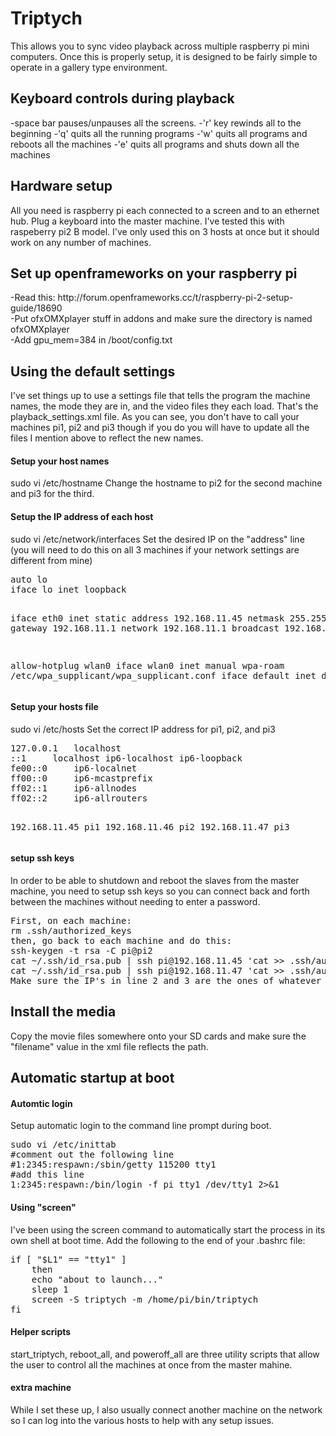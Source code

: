 <h1>Triptych</h1>
This allows you to sync video playback across multiple raspberry pi mini computers. Once this is properly setup, it is designed to be fairly simple to operate in a gallery type environment.

<h2>Keyboard controls during playback</h2>
-space bar pauses/unpauses all the screens.
-'r' key rewinds all to the beginning
-'q' quits all the running programs
-'w' quits all programs and reboots all the machines
-'e' quits all programs and shuts down all the machines

<h2>Hardware setup</h2>
All you need is raspberry pi each connected to a screen and to an ethernet hub. Plug a keyboard into the master machine. I've tested this with raspeberry pi2 B model. I've only used this on 3 hosts at once but it should work on any number of machines.

<h2>Set up openframeworks on your raspberry pi</h2>
-Read this: http://forum.openframeworks.cc/t/raspberry-pi-2-setup-guide/18690<br>
-Put ofxOMXplayer stuff in addons and make sure the directory is named ofxOMXplayer<br>
-Add gpu_mem=384 in /boot/config.txt<br>

<h2>Using the default settings</h2>
I've set things up to use a settings file that tells the program the machine names, the mode they are in, and the video files they each load. That's the playback_settings.xml file. As you can see, you don't have to call your machines pi1, pi2 and pi3 though if you do you will have to update all the files I mention above to reflect the new names. 

<h4>Setup your host names</h4>
sudo vi /etc/hostname
Change the hostname to pi2 for the second machine and pi3 for the third.

<h4>Setup the IP address of each host</h4>
sudo vi /etc/network/interfaces
Set the desired IP on the "address" line (you will need to do this on all 3 machines if your network settings are different from mine)
<pre>
auto lo
iface lo inet loopback

iface eth0 inet static
address 192.168.11.45
netmask 255.255.255.0
gateway 192.168.11.1
network 192.168.11.1
broadcast 192.168.11.255

allow-hotplug wlan0
iface wlan0 inet manual
wpa-roam /etc/wpa_supplicant/wpa_supplicant.conf
iface default inet dhcp
</pre>
<h4>Setup your hosts file</h4>
sudo vi /etc/hosts
Set the correct IP address for pi1, pi2, and pi3
<pre>
127.0.0.1	localhost
::1		localhost ip6-localhost ip6-loopback
fe00::0		ip6-localnet
ff00::0		ip6-mcastprefix
ff02::1		ip6-allnodes
ff02::2		ip6-allrouters

192.168.11.45 	pi1
192.168.11.46 	pi2
192.168.11.47 	pi3
</pre>

<h4>setup ssh keys</h4>
In order to be able to shutdown and reboot the slaves from the master machine, you need to setup ssh keys so you can connect back and forth between the machines without needing to enter a password.
<pre>
First, on each machine:
rm .ssh/authorized_keys
then, go back to each machine and do this:
ssh-keygen -t rsa -C pi@pi2
cat ~/.ssh/id_rsa.pub | ssh pi@192.168.11.45 'cat >> .ssh/authorized_keys'
cat ~/.ssh/id_rsa.pub | ssh pi@192.168.11.47 'cat >> .ssh/authorized_keys'
Make sure the IP's in line 2 and 3 are the ones of whatever machines you are currently NOT logged into, and that the machine name in the first line is that of the machine you are currently logged in.
</pre>

<h2>Install the media</h2>
Copy the movie files somewhere onto your SD cards and make sure the "filename" value in the xml file reflects the path.

<h2>Automatic startup at boot</h2>

<h4>Automtic login</h4>
Setup automatic login to the command line prompt during boot.
<pre>
sudo vi /etc/inittab
#comment out the following line
#1:2345:respawn:/sbin/getty 115200 tty1
#add this line
1:2345:respawn:/bin/login -f pi tty1 </dev/tty1 >/dev/tty1 2>&1
</pre>

<h4>Using "screen"</h4>
I've been using the screen command to automatically start the process in its own shell at boot time. Add the following to the end of your .bashrc file:
<pre>
if [ "$L1" == "tty1" ]
	then
	echo "about to launch..."
	sleep 1
	screen -S triptych -m /home/pi/bin/triptych
fi
</pre>

<h4>Helper scripts</h4>
start_triptych, reboot_all, and poweroff_all are three utility scripts that allow the user to control all the machines at once from the master mahine.

<h4>extra machine</h4>
While I set these up, I also usually connect another machine on the network so I can log into the various hosts to help with any setup issues.

